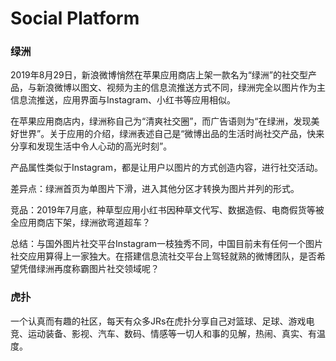 # Social Platform



### 绿洲

2019年8月29日，新浪微博悄然在苹果应用商店上架一款名为“绿洲”的社交型产品，与新浪微博以图文、视频为主的信息流推送方式不同，绿洲完全以图片作为主信息流推送，应用界面与Instagram、小红书等应用相似。

在苹果应用商店内，绿洲称自己为“清爽社交圈”，而广告语则为“在绿洲，发现美好世界”。关于应用的介绍，绿洲表述自己是“微博出品的生活时尚社交产品，快来分享和发现生活中令人心动的高光时刻”。

产品属性类似于Instagram，都是让用户以图片的方式创造内容，进行社交活动。

差异点：绿洲首页为单图片下滑，进入其他分区才转换为图片并列的形式。

竞品：2019年7月底，种草型应用小红书因种草文代写、数据造假、电商假货等被全应用商店下架，绿洲欲弯道超车？

总结：与国外图片社交平台Instagram一枝独秀不同，中国目前未有任何一个图片社交应用算得上一家独大。在搭建信息流社交平台上驾轻就熟的微博团队，是否希望凭借绿洲再度称霸图片社交领域呢？



### 虎扑

一个认真而有趣的社区，每天有众多JRs在虎扑分享自己对篮球、足球、游戏电竞、运动装备、影视、汽车、数码、情感等一切人和事的见解，热闹、真实、有温度。